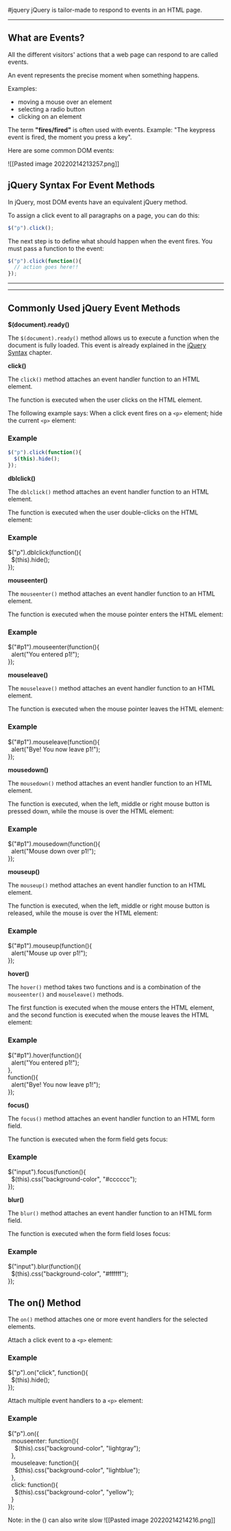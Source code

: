 #jquery
jQuery is tailor-made to respond to events in an HTML page.

---

## What are Events?

All the different visitors' actions that a web page can respond to are called events.

An event represents the precise moment when something happens.

Examples:

-   moving a mouse over an element
-   selecting a radio button
-   clicking on an element

The term **"fires/fired"** is often used with events. Example: "The keypress event is fired, the moment you press a key".

Here are some common DOM events:

![[Pasted image 20220214213257.png]]

## jQuery Syntax For Event Methods

In jQuery, most DOM events have an equivalent jQuery method.

To assign a click event to all paragraphs on a page, you can do this:
```javascript
$("p").click();
```


The next step is to define what should happen when the event fires. You must pass a function to the event:
```javascript
$("p").click(function(){  
  // action goes here!!  
});
```

  

---

---

## Commonly Used jQuery Event Methods

**$(document).ready()**

The `$(document).ready()` method allows us to execute a function when the document is fully loaded. This event is already explained in the [jQuery Syntax](https://www.w3schools.com/jquery/jquery_syntax.asp) chapter.

**click()**

The `click()` method attaches an event handler function to an HTML element.

The function is executed when the user clicks on the HTML element.

The following example says: When a click event fires on a `<p>` element; hide the current `<p>` element:

### Example
```javascript
$("p").click(function(){  
  $(this).hide();  
});
```
**dblclick()**

The `dblclick()` method attaches an event handler function to an HTML element.

The function is executed when the user double-clicks on the HTML element:

### Example

$("p").dblclick(function(){  
  $(this).hide();  
});

**mouseenter()**

The `mouseenter()` method attaches an event handler function to an HTML element.

The function is executed when the mouse pointer enters the HTML element:

### Example

$("#p1").mouseenter(function(){  
  alert("You entered p1!");  
});


**mouseleave()**

The `mouseleave()` method attaches an event handler function to an HTML element.

The function is executed when the mouse pointer leaves the HTML element:

### Example

$("#p1").mouseleave(function(){  
  alert("Bye! You now leave p1!");  
});

**mousedown()**

The `mousedown()` method attaches an event handler function to an HTML element.

The function is executed, when the left, middle or right mouse button is pressed down, while the mouse is over the HTML element:

### Example

$("#p1").mousedown(function(){  
  alert("Mouse down over p1!");  
});

**mouseup()**

The `mouseup()` method attaches an event handler function to an HTML element.

The function is executed, when the left, middle or right mouse button is released, while the mouse is over the HTML element:

### Example

$("#p1").mouseup(function(){  
  alert("Mouse up over p1!");  
});

**hover()**

The `hover()` method takes two functions and is a combination of the `mouseenter()` and `mouseleave()` methods.

The first function is executed when the mouse enters the HTML element, and the second function is executed when the mouse leaves the HTML element:

### Example

$("#p1").hover(function(){  
  alert("You entered p1!");  
},  
function(){  
  alert("Bye! You now leave p1!");  
});

**focus()**

The `focus()` method attaches an event handler function to an HTML form field.

The function is executed when the form field gets focus:

### Example

$("input").focus(function(){  
  $(this).css("background-color", "#cccccc");  
});



**blur()**

The `blur()` method attaches an event handler function to an HTML form field.

The function is executed when the form field loses focus:

### Example

$("input").blur(function(){  
  $(this).css("background-color", "#ffffff");  
});

## The on() Method

The `on()` method attaches one or more event handlers for the selected elements.

Attach a click event to a `<p>` element:

### Example

$("p").on("click", function(){  
  $(this).hide();  
});

Attach multiple event handlers to a `<p>` element:

### Example

$("p").on({  
  mouseenter: function(){  
    $(this).css("background-color", "lightgray");  
  },  
  mouseleave: function(){  
    $(this).css("background-color", "lightblue");  
  },  
  click: function(){  
    $(this).css("background-color", "yellow");  
  }  
});

Note: in the () can also write slow
![[Pasted image 20220214214216.png]]